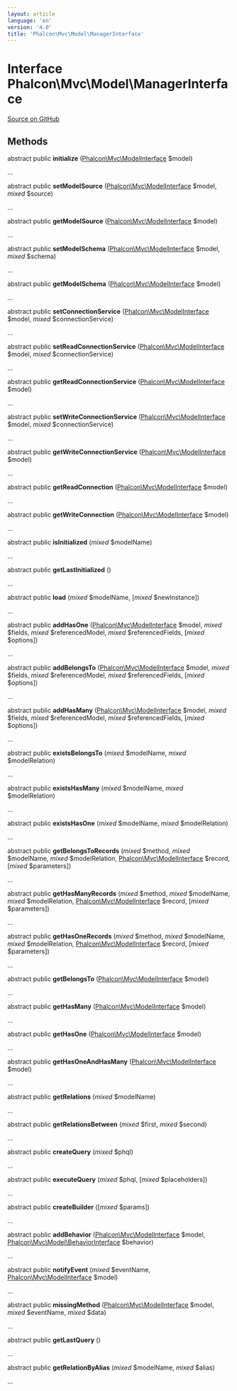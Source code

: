 ```yaml
---
layout: article
language: 'en'
version: '4.0'
title: 'Phalcon\Mvc\Model\ManagerInterface'
---
```

# Interface **Phalcon\Mvc\Model\ManagerInterface**

<a href="https://github.com/phalcon/cphalcon/tree/v4.0.0/phalcon/mvc/model/managerinterface.zep" class="btn btn-default btn-sm">Source on GitHub</a>

## Methods
abstract public  **initialize** ([Phalcon\Mvc\ModelInterface](Phalcon_Mvc_ModelInterface) $model)

...


abstract public  **setModelSource** ([Phalcon\Mvc\ModelInterface](Phalcon_Mvc_ModelInterface) $model, *mixed* $source)

...


abstract public  **getModelSource** ([Phalcon\Mvc\ModelInterface](Phalcon_Mvc_ModelInterface) $model)

...


abstract public  **setModelSchema** ([Phalcon\Mvc\ModelInterface](Phalcon_Mvc_ModelInterface) $model, *mixed* $schema)

...


abstract public  **getModelSchema** ([Phalcon\Mvc\ModelInterface](Phalcon_Mvc_ModelInterface) $model)

...


abstract public  **setConnectionService** ([Phalcon\Mvc\ModelInterface](Phalcon_Mvc_ModelInterface) $model, *mixed* $connectionService)

...


abstract public  **setReadConnectionService** ([Phalcon\Mvc\ModelInterface](Phalcon_Mvc_ModelInterface) $model, *mixed* $connectionService)

...


abstract public  **getReadConnectionService** ([Phalcon\Mvc\ModelInterface](Phalcon_Mvc_ModelInterface) $model)

...


abstract public  **setWriteConnectionService** ([Phalcon\Mvc\ModelInterface](Phalcon_Mvc_ModelInterface) $model, *mixed* $connectionService)

...


abstract public  **getWriteConnectionService** ([Phalcon\Mvc\ModelInterface](Phalcon_Mvc_ModelInterface) $model)

...


abstract public  **getReadConnection** ([Phalcon\Mvc\ModelInterface](Phalcon_Mvc_ModelInterface) $model)

...


abstract public  **getWriteConnection** ([Phalcon\Mvc\ModelInterface](Phalcon_Mvc_ModelInterface) $model)

...


abstract public  **isInitialized** (*mixed* $modelName)

...


abstract public  **getLastInitialized** ()

...


abstract public  **load** (*mixed* $modelName, [*mixed* $newInstance])

...


abstract public  **addHasOne** ([Phalcon\Mvc\ModelInterface](Phalcon_Mvc_ModelInterface) $model, *mixed* $fields, *mixed* $referencedModel, *mixed* $referencedFields, [*mixed* $options])

...


abstract public  **addBelongsTo** ([Phalcon\Mvc\ModelInterface](Phalcon_Mvc_ModelInterface) $model, *mixed* $fields, *mixed* $referencedModel, *mixed* $referencedFields, [*mixed* $options])

...


abstract public  **addHasMany** ([Phalcon\Mvc\ModelInterface](Phalcon_Mvc_ModelInterface) $model, *mixed* $fields, *mixed* $referencedModel, *mixed* $referencedFields, [*mixed* $options])

...


abstract public  **existsBelongsTo** (*mixed* $modelName, *mixed* $modelRelation)

...


abstract public  **existsHasMany** (*mixed* $modelName, *mixed* $modelRelation)

...


abstract public  **existsHasOne** (*mixed* $modelName, *mixed* $modelRelation)

...


abstract public  **getBelongsToRecords** (*mixed* $method, *mixed* $modelName, *mixed* $modelRelation, [Phalcon\Mvc\ModelInterface](Phalcon_Mvc_ModelInterface) $record, [*mixed* $parameters])

...


abstract public  **getHasManyRecords** (*mixed* $method, *mixed* $modelName, *mixed* $modelRelation, [Phalcon\Mvc\ModelInterface](Phalcon_Mvc_ModelInterface) $record, [*mixed* $parameters])

...


abstract public  **getHasOneRecords** (*mixed* $method, *mixed* $modelName, *mixed* $modelRelation, [Phalcon\Mvc\ModelInterface](Phalcon_Mvc_ModelInterface) $record, [*mixed* $parameters])

...


abstract public  **getBelongsTo** ([Phalcon\Mvc\ModelInterface](Phalcon_Mvc_ModelInterface) $model)

...


abstract public  **getHasMany** ([Phalcon\Mvc\ModelInterface](Phalcon_Mvc_ModelInterface) $model)

...


abstract public  **getHasOne** ([Phalcon\Mvc\ModelInterface](Phalcon_Mvc_ModelInterface) $model)

...


abstract public  **getHasOneAndHasMany** ([Phalcon\Mvc\ModelInterface](Phalcon_Mvc_ModelInterface) $model)

...


abstract public  **getRelations** (*mixed* $modelName)

...


abstract public  **getRelationsBetween** (*mixed* $first, *mixed* $second)

...


abstract public  **createQuery** (*mixed* $phql)

...


abstract public  **executeQuery** (*mixed* $phql, [*mixed* $placeholders])

...


abstract public  **createBuilder** ([*mixed* $params])

...


abstract public  **addBehavior** ([Phalcon\Mvc\ModelInterface](Phalcon_Mvc_ModelInterface) $model, [Phalcon\Mvc\Model\BehaviorInterface](Phalcon_Mvc_Model_BehaviorInterface) $behavior)

...


abstract public  **notifyEvent** (*mixed* $eventName, [Phalcon\Mvc\ModelInterface](Phalcon_Mvc_ModelInterface) $model)

...


abstract public  **missingMethod** ([Phalcon\Mvc\ModelInterface](Phalcon_Mvc_ModelInterface) $model, *mixed* $eventName, *mixed* $data)

...


abstract public  **getLastQuery** ()

...


abstract public  **getRelationByAlias** (*mixed* $modelName, *mixed* $alias)

...



